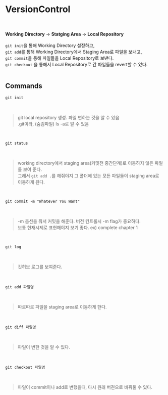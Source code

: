 # VersionControl  
<br></br>
**Working Directory** -> **Statging Area** -> **Local Repository** <br></br>
```git init```을 통해 Working Directory 설정하고,  
```git add```를 통해 Working Directory에서 Staging Area로 파일을 보내고,  
```git commit```을 통해 파일들을 Local Repository로 보낸다.  
```git checkout``` 을 통해서 Local Repository로 간 파일들을 revert할 수 있다. 
<br></br>
## Commands

```
git init
```

<br>

>git local repository 생성. 파일 변하는 것을 알 수 있음  
.git이라, (숨김파일) ls -a로 알 수 있음  

<br>

```
git status
```

<br>

> working directory에서 staging area(커밋전 중간단계)로 이동하지 않은 파일들 보여 준다.  
그래서 ```git add .```를 해줘야지 그 폴더에 있는 모든 파일들이 staging area로 이동하게 된다.

<br>

```
git commit -m "Whatever You Want"
```

<br>

> -m 옵션을 줘서 커밋을 해준다. 버전 컨트롤시 -m flag가 중요하다.  
보통 현재시제로 표현해야지 보기 좋다. ex) complete chapter 1

<br>

```
git log
```

<br>

> 깃허브 로그를 보여준다.

<br>

```git add 파일명```

<br>

> 따로따로 파일을 staging area로 이동하게 한다. 

<br>

```
git diff 파일명
```

<br>

> 파일이 변한 것을 알 수 있다.

<br>

```git checkout 파일명 ```

<br>

> 파일이 commit이나 add로 변했을때, 다시 원래 버젼으로 바꿔둘 수 있다. 
